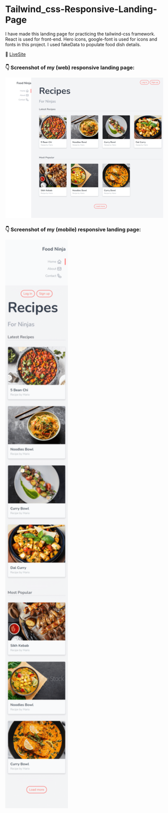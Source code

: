 # Tailwind_css-Responsive-Landing-Page

I have made this landing page for practicing the tailwind-css framework. React is used for front-end. Hero icons, google-font is used for icons and fonts in this project. I used fakeData to populate food dish details.

:round_pushpin: [LiveSite](https://lucid-carson-9d4779.netlify.app/ "CLICK ME")

### :point_down: Screenshot of my (web) responsive landing page:
<img src="screenshot/webview-screenshot.png" width="600px" /> 

### :point_down: Screenshot of my (mobile) responsive landing page:
<img src="screenshot/mobile-view-screenshot.png" width="200px" /> 